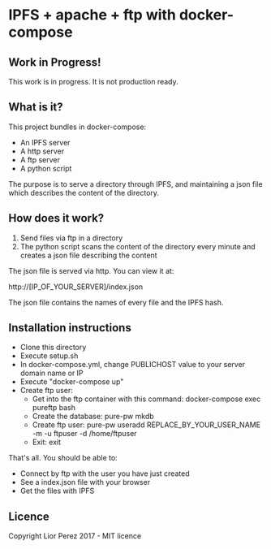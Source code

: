 # IPFS + apache + ftp with docker-compose

## Work in Progress!

This work is in progress. It is not production ready.

## What is it?

This project bundles in docker-compose:

* An IPFS server
* A http server
* A ftp server
* A python script

The purpose is to serve a directory through IPFS, and maintaining a json file which describes the content of the directory.

## How does it work?

1. Send files via ftp in a directory
2. The python script scans the content of the directory every minute and creates a json file describing the content

The json file is served via http. You can view it at:

http://[IP_OF_YOUR_SERVER]/index.json

The json file contains the names of every file and the IPFS hash.

## Installation instructions

* Clone this directory
* Execute setup.sh
* In docker-compose.yml, change PUBLICHOST value to your server domain name or IP
* Execute "docker-compose up"
* Create ftp user:
  * Get into the ftp container with this command: docker-compose exec pureftp bash
  * Create the database: pure-pw mkdb
  * Create ftp user: pure-pw useradd REPLACE_BY_YOUR_USER_NAME -m -u ftpuser -d /home/ftpuser
  * Exit: exit

That's all. You should be able to:

* Connect by ftp with the user you have just created
* See a index.json file with your browser
* Get the files with IPFS

## Licence

Copyright Lior Perez 2017 - MIT licence